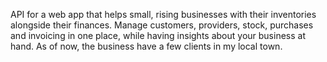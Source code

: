 API for a web app that helps small, rising businesses with their inventories alongside their finances. Manage customers, providers, stock, purchases and invoicing in one place, while having insights about your business at hand. As of now, the business have a few clients in my local town.
